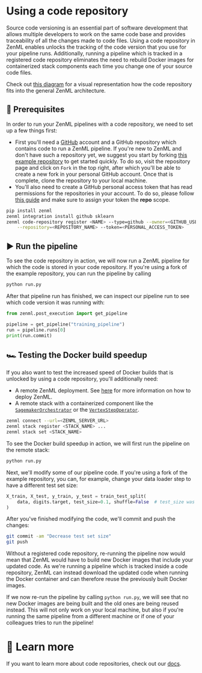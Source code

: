 # Using a code repository

Source code versioning is an essential part of software development that allows multiple
developers to work on the same code base and provides traceability of all the changes made
to code files.
Using a code repository in ZenML enables unlocks the tracking of the code version that you
use for your pipeline runs. Additionally, running a pipeline which is tracked in a registered code
repository eliminates the need to rebuild Docker images for containerized stack components each
time you change one of your source code files.

Check out [this diagram](https://docs.zenml.io/getting-started/architecture-diagrams#the-code-repository)
for a visual representation how the code repository fits into the general ZenML architecture.

## 📄 Prerequisites

In order to run your ZenML pipelines with a code repository, we need to set up a 
few things first:

* First you'll need a [GitHub](https://github.com) account and a GitHub repository
which contains code to run a ZenML pipeline. If you're new to ZenML and don't have such
a repository yet, we suggest you start by forking
[this example repository](https://github.com/zenml-io/code-repository-example) to get
started quickly. To do so, visit the repository page and click on `Fork` in the top right,
after which you'll be able to create a new fork in your personal GitHub account. Once that
is complete, clone the repository to your local machine.
* You'll also need to create a GitHub personal access token that has read permissions for
the repositories in your account. To do so, please follow [this guide](https://docs.github.com/en/authentication/keeping-your-account-and-data-secure/creating-a-personal-access-token) 
and make sure to assign your token the **repo** scope.

```bash
pip install zenml
zenml integration install github sklearn
zenml code-repository register <NAME> --type=github --owner=<GITHUB_USERNAME> \
    --repository=<REPOSITORY_NAME> --token=<PERSONAL_ACCESS_TOKEN>
```

## ▶️ Run the pipeline

To see the code repository in action, we will now run a ZenML pipeline for which the
code is stored in your code repository. If you're using a fork of the example repository,
you can run the pipeline by calling
```bash
python run.py
```

After that pipeline run has finished, we can inspect our pipeline run to see which code version
it was running with:
```python
from zenml.post_execution import get_pipeline

pipeline = get_pipeline("training_pipeline")
run = pipeline.runs[0]
print(run.commit)
```

## 🏎️ Testing the Docker build speedup

If you also want to test the increased speed of Docker builds that is unlocked by using a
code repository, you'll additionally need:
* A remote ZenML deployment. See [here](https://docs.zenml.io/getting-started/deploying-zenml#deploying-zenml-in-the-cloud-remote-deployment-of-the-http-server-and-database) 
for more information on how to deploy ZenML.
* A remote stack with a containerized component like the
[`SagemakerOrchestrator`](https://docs.zenml.io/component-gallery/orchestrators/sagemaker)
or the [`VertexStepOperator`](https://docs.zenml.io/component-gallery/step-operators/vertex).


```bash
zenml connect --url=<ZENML_SERVER_URL>
zenml stack register <STACK_NAME> ...
zenml stack set <STACK_NAME>
```

To see the Docker build speedup in action, we will first run the pipeline on the remote stack:
```bash
python run.py
```

Next, we'll modify some of our pipeline code. If you're using a fork of the example repository,
you can, for example, change your data loader step to have a different test set size:
```python
X_train, X_test, y_train, y_test = train_test_split(
    data, digits.target, test_size=0.1, shuffle=False  # test_size was 0.2 before
)
```

After you've finished modifying the code, we'll commit and push the changes:
```bash
git commit -am "Decrease test set size"
git push
```

Without a registered code repository, re-running the pipeline now would mean that ZenML
would have to build new Docker images that include your updated code. As we're running a pipeline
which is tracked inside a code repository, ZenML can instead download the updated code
when running the Docker container and can therefore reuse the previously built Docker images.

If we now re-run the pipeline by calling `python run.py`, we will see that no new
Docker images are being built and the old ones are being reused instead. This will not only
work on your local machine, but also if you're running the same pipeline from a different machine
or if one of your colleagues tries to run the pipeline!

# 📜 Learn more

If you want to learn more about code repositories, check out our
[docs](https://docs.zenml.io/starter-guide/production-fundamentals/code-repositories).
